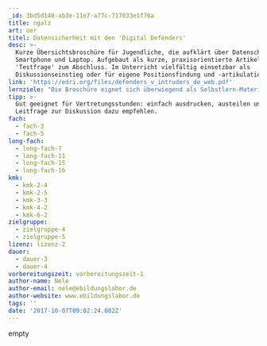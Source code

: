 ```yaml
---
_id: 3bd5d140-ab3e-11e7-a77c-717033e1f76a
title: ngalz
art: oer
titel: Datensicherheit mit den 'Digital Defenders'
desc: >-
  Kurze Übersichtsbroschüre für Jugendliche, die aufklärt über Datenschutz mit
  Smartphone und Laptop. Aufgebaut als kurze, praxisorientierte Artikel mit
  'Testfrage' zum Abschluss. Im Unterricht vielfältig einsetzbar als
  Diskussionseinstieg oder für eigene Positionsfindung und -artikulation.
link: 'https://edri.org/files/defenders_v_intruders_de_web.pdf'
lernziele: "Die Broschüre eignet sich überwiegend als Selbstlern-Material für Jugendliche und kann im Unterricht z.B. als Flipped Classroom Material vor einer Diskussion über Datenschutz verwendet werden. Jugendliche erhalten mit der Broschüre einen guten Einstieg in das wie und warum von Datenschutz in einer zunehmend digitalisierten Gesellschaft. Im Unterricht können damit verschiedene Aufgaben/ Leitfragen verbunden werden. Beispiele sind:\r\nAnalyse des Umgangs mit den eigenen Daten: Wie nutze ich mein eigenes Smartphone?\r\nBester Freund/ beste Freundin-Empfehlung: Was würdest Du Deinem besten Freund/ Deiner besten Freundin als erste Schritt Maßnahmen für mehr Datenschutz empfehlen?"
tipp: >-
  Gut geeignet für Vertretungsstunden: einfach ausdrucken, austeilen und
  Leitfrage zur Diskussion dazu empfehlen.
fach:
  - fach-3
  - fach-5
long-fach:
  - long-fach-7
  - long-fach-11
  - long-fach-15
  - long-fach-16
kmk:
  - kmk-2-4
  - kmk-2-5
  - kmk-3-3
  - kmk-4-2
  - kmk-6-2
zielgruppe:
  - zielgruppe-4
  - zielgruppe-5
lizenz: lizenz-2
dauer:
  - dauer-3
  - dauer-4
vorbereitungszeit: vorbereitungszeit-1
author-name: Nele
author-email: nele@ebildungslabor.de
author-website: www.ebildungslabor.de
tags: ''
date: '2017-10-07T09:02:24.082Z'
---
```

empty
